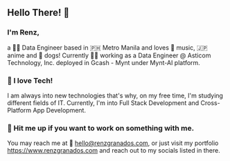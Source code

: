 ## Hello There! 👋 

### I'm Renz,
a 👨‍💻 Data Engineer based in 🇵🇭 Metro Manila and loves 🎼 music, 🇯🇵 anime and 🐶 dogs! Currently 👨‍💻 working as a Data Engineer @ Asticom Technology, Inc. deployed in Gcash - Mynt under Mynt-AI platform. 

### 📡 I love Tech!
I am always into new technologies that's why, on my free time, I'm studying different fields of IT. Currently, I'm into Full Stack Development and Cross-Platform App Development.

### 💬 Hit me up if you want to work on something with me.
You may reach me at 📩 hello@renzgranados.com, or just visit my portfolio https://www.renzgranados.com and reach out to my socials listed in there.
